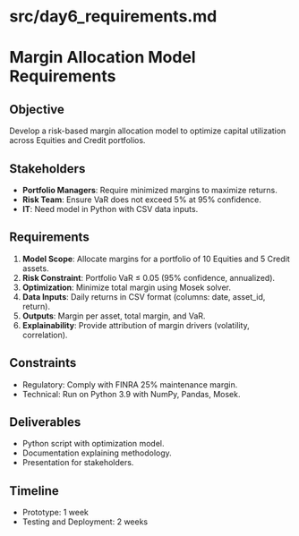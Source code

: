 # src/day6_requirements.md
# Margin Allocation Model Requirements

## Objective
Develop a risk-based margin allocation model to optimize capital utilization across Equities and Credit portfolios.

## Stakeholders
- **Portfolio Managers**: Require minimized margins to maximize returns.
- **Risk Team**: Ensure VaR does not exceed 5% at 95% confidence.
- **IT**: Need model in Python with CSV data inputs.

## Requirements
1. **Model Scope**: Allocate margins for a portfolio of 10 Equities and 5 Credit assets.
2. **Risk Constraint**: Portfolio VaR ≤ 0.05 (95% confidence, annualized).
3. **Optimization**: Minimize total margin using Mosek solver.
4. **Data Inputs**: Daily returns in CSV format (columns: date, asset_id, return).
5. **Outputs**: Margin per asset, total margin, and VaR.
6. **Explainability**: Provide attribution of margin drivers (volatility, correlation).

## Constraints
- Regulatory: Comply with FINRA 25% maintenance margin.
- Technical: Run on Python 3.9 with NumPy, Pandas, Mosek.

## Deliverables
- Python script with optimization model.
- Documentation explaining methodology.
- Presentation for stakeholders.

## Timeline
- Prototype: 1 week
- Testing and Deployment: 2 weeks
